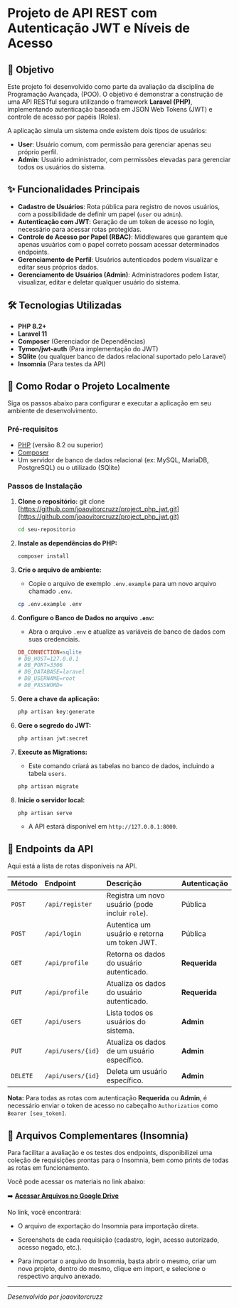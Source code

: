 # Projeto de API REST com Autenticação JWT e Níveis de Acesso

## 🎯 Objetivo

Este projeto foi desenvolvido como parte da avaliação da disciplina de Programação Avançada, (POO). O objetivo é demonstrar a construção de uma API RESTful segura utilizando o framework **Laravel (PHP)**, implementando autenticação baseada em JSON Web Tokens (JWT) e controle de acesso por papéis (Roles).

A aplicação simula um sistema onde existem dois tipos de usuários:
* **User**: Usuário comum, com permissão para gerenciar apenas seu próprio perfil.
* **Admin**: Usuário administrador, com permissões elevadas para gerenciar todos os usuários do sistema.

## ✨ Funcionalidades Principais

* **Cadastro de Usuários**: Rota pública para registro de novos usuários, com a possibilidade de definir um papel (`user` ou `admin`).
* **Autenticação com JWT**: Geração de um token de acesso no login, necessário para acessar rotas protegidas.
* **Controle de Acesso por Papel (RBAC)**: Middlewares que garantem que apenas usuários com o papel correto possam acessar determinados endpoints.
* **Gerenciamento de Perfil**: Usuários autenticados podem visualizar e editar seus próprios dados.
* **Gerenciamento de Usuários (Admin)**: Administradores podem listar, visualizar, editar e deletar qualquer usuário do sistema.

## 🛠️ Tecnologias Utilizadas

* **PHP 8.2+**
* **Laravel 11**
* **Composer** (Gerenciador de Dependências)
* **Tymon/jwt-auth** (Para implementação do JWT)
* **SQlite** (ou qualquer banco de dados relacional suportado pelo Laravel)
* **Insomnia** (Para testes da API)

## 🚀 Como Rodar o Projeto Localmente

Siga os passos abaixo para configurar e executar a aplicação em seu ambiente de desenvolvimento.

### Pré-requisitos
* [PHP](https://www.php.net/downloads.php) (versão 8.2 ou superior)
* [Composer](https://getcomposer.org/)
* Um servidor de banco de dados relacional (ex: MySQL, MariaDB, PostgreSQL) ou o utilizado (SQlite)

### Passos de Instalação

1.  **Clone o repositório:**
    git clone [https://github.com/joaovitorcruzz/project_php_jwt.git](https://github.com/joaovitorcruzz/project_php_jwt.git)
    ```bash
    cd seu-repositorio
    ```

2.  **Instale as dependências do PHP:**
    ```bash
    composer install
    ```

3.  **Crie o arquivo de ambiente:**
    * Copie o arquivo de exemplo `.env.example` para um novo arquivo chamado `.env`.
    ```bash
    cp .env.example .env
    ```

4.  **Configure o Banco de Dados no arquivo `.env`:**
    * Abra o arquivo `.env` e atualize as variáveis de banco de dados com suas credenciais.
    ```ini
    DB_CONNECTION=sqlite
    # DB_HOST=127.0.0.1
    # DB_PORT=3306
    # DB_DATABASE=laravel
    # DB_USERNAME=root
    # DB_PASSWORD=
    ```

5.  **Gere a chave da aplicação:**
    ```bash
    php artisan key:generate
    ```

6.  **Gere o segredo do JWT:**
    ```bash
    php artisan jwt:secret
    ```

7.  **Execute as Migrations:**
    * Este comando criará as tabelas no banco de dados, incluindo a tabela `users`.
    ```bash
    php artisan migrate
    ```

8.  **Inicie o servidor local:**
    ```bash
    php artisan serve
    ```
    * A API estará disponível em `http://127.0.0.1:8000`.

## 📖 Endpoints da API

Aqui está a lista de rotas disponíveis na API.

| Método | Endpoint               | Descrição                                         | Autenticação   |
| :----- | :--------------------- | :------------------------------------------------ | :------------- |
| `POST` | `/api/register`        | Registra um novo usuário (pode incluir `role`).   |  Pública      |
| `POST` | `/api/login`           | Autentica um usuário e retorna um token JWT.      | Pública      |
| `GET`  | `/api/profile`         | Retorna os dados do usuário autenticado.          | **Requerida** |
| `PUT`  | `/api/profile`         | Atualiza os dados do usuário autenticado.         | **Requerida** |
| `GET`  | `/api/users`           | Lista todos os usuários do sistema.               | **Admin** |
| `PUT`  | `/api/users/{id}`      | Atualiza os dados de um usuário específico.       | **Admin** |
| `DELETE`| `/api/users/{id}`     | Deleta um usuário específico.                     | **Admin** |

**Nota:** Para todas as rotas com autenticação **Requerida** ou **Admin**, é necessário enviar o token de acesso no cabeçalho `Authorization` como `Bearer [seu_token]`.

## 📂 Arquivos Complementares (Insomnia)

Para facilitar a avaliação e os testes dos endpoints, disponibilizei uma coleção de requisições prontas para o Insomnia, bem como prints de todas as rotas em funcionamento.

Você pode acessar os materiais no link abaixo:

➡️ **[Acessar Arquivos no Google Drive](https://drive.google.com/drive/folders/19EkOpgVMgJ4Kk2qJTjaNDYhsWEQ7X5yE?usp=sharing)**

No link, você encontrará:
* O arquivo de exportação do Insomnia para importação direta.
* Screenshots de cada requisição (cadastro, login, acesso autorizado, acesso negado, etc.).


* Para importar o arquivo do Insomnia, basta abrir o mesmo, criar um novo projeto, dentro do mesmo, clique em import, e selecione o respectivo arquivo anexado.
---
*Desenvolvido por joaovitorcruzz*